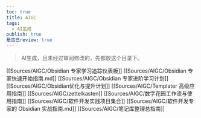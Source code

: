 ```yaml
---
toc: true
title: AIGC
tags:
  - AI生成
publish: true
是否已review: true
---
```


> AI生成，且未经过审阅修改的，先都放这个目录下。

[[Sources/AIGC/Obsidian 专家学习追踪仪表板]]
[[Sources/AIGC/Obsidian 专家快速开始指南.md]]
[[Sources/AIGC/Obsidian 专家进阶学习计划]]
[[Sources/AIGC/Obsidian优化与提升计划]]
[[Sources/AIGC/Templater 高级应用指南]]
[[Sources/AIGC/zettelkasten]]
[[Sources/AIGC/数字花园工作流与使用指南]]
[[Sources/AIGC/软件开发实践项目集合]]
[[Sources/AIGC/软件开发专家的 Obsidian 实战指南.md]]
[[Sources/AIGC/笔记库整理总指南]]
